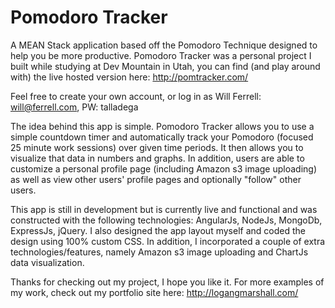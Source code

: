 Pomodoro Tracker
================

A MEAN Stack application based off the Pomodoro Technique designed to help you be more productive. Pomodoro Tracker was a personal project I built while studying at Dev Mountain in Utah, you can find (and play around with) the live hosted version here: http://pomtracker.com/

Feel free to create your own account, or log in as Will Ferrell: will@ferrell.com, PW: talladega

The idea behind this app is simple. Pomodoro Tracker allows you to use a simple countdown timer and automatically track your Pomodoro (focused 25 minute work sessions) over given time periods. It then allows you to visualize that data in numbers and graphs. In addition, users are able to customize a personal profile page (including Amazon s3 image uploading) as well as view other users' profile pages and optionally "follow" other users.

This app is still in development but is currently live and functional and was constructed with the following technologies: AngularJs, NodeJs, MongoDb, ExpressJs, jQuery. I also designed the app layout myself and coded the design using 100% custom CSS. In addition, I incorporated a couple of extra technologies/features, namely Amazon s3 image uploading and ChartJs data visualization.

Thanks for checking out my project, I hope you like it. For more examples of my work, check out my portfolio site here: http://logangmarshall.com/
